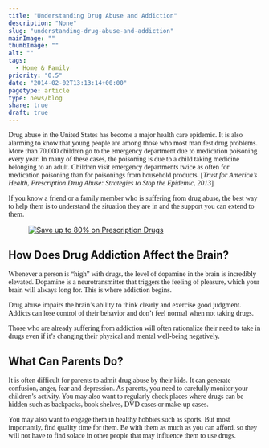 ```yaml
---
title: "Understanding Drug Abuse and Addiction"
description: "None"
slug: "understanding-drug-abuse-and-addiction"
mainImage: ""
thumbImage: ""
alt: ""
tags:
  - Home & Family
priority: "0.5"
date: "2014-02-02T13:13:14+00:00"
pagetype: article
type: news/blog
share: true
draft: true
---
```

<!-- wp:paragraph -->

<span style="font-family: 'Times New Roman', serif;">Drug abuse in the United States has become a major health care epidemic. It is also alarming to know that young people are among those who most manifest drug problems. More than 70,000 children go to the emergency department due to medication poisoning every year. In many of these cases, the poisoning is due to a child taking medicine belonging to an adult. Children visit emergency departments twice as often for medication poisoning than for poisonings from household products. \[_Trust for America’s Health, Prescription Drug Abuse: Strategies to Stop the Epidemic, 2013_\]</span>

<!-- /wp:paragraph -->
<!-- wp:paragraph -->

<span style="font-family: 'Times New Roman', serif;">If you know a friend or a family member who is suffering from drug abuse, the best way to help them is to understand the situation they are in and the support you can extend to them.</span>

<!-- /wp:paragraph -->
<!-- wp:image {"align":"center","id":7026,"sizeSlug":"full"} -->

<div class="wp-block-image"><figure class="aligncenter size-full"><a href="https://www.wellrx.com/rx-discount-card/enroll/?invitecode=SaferLock%20&amp;utm_source=SaferLock%20&amp;utm_medium=affiliate&amp;utm_campaign=%3cblogs%3E" rel="noopener noreferrer" target="_blank"><img alt="Save up to 80% on Prescription Drugs" class="wp-image-7026" src="https://saferlockrx.com/wp-content/uploads/2018/09/safer-lock-well-rx-graphic.jpg"/></a></figure></div>

<!-- /wp:image -->
<!-- wp:heading -->

## How Does Drug Addiction Affect the Brain?

<!-- /wp:heading -->
<!-- wp:paragraph -->

<span style="font-family: 'Times New Roman', serif;">Whenever a person is “high” with drugs, the level of dopamine in the brain is incredibly elevated. Dopamine is a neurotransmitter that triggers the feeling of pleasure, which your brain will always long for. This is where addiction begins.</span>

<!-- /wp:paragraph -->
<!-- wp:paragraph -->

<span style="font-family: 'Times New Roman', serif;">Drug abuse impairs the brain’s ability to think clearly and exercise good judgment. Addicts can lose control of their behavior and don’t feel normal when not taking drugs.</span>

<!-- /wp:paragraph -->
<!-- wp:paragraph -->

<span style="font-family: 'Times New Roman', serif;">Those who are already suffering from addiction will often rationalize their need to take in drugs even if it’s changing their physical and mental well-being negatively.</span>

<!-- /wp:paragraph -->
<!-- wp:heading -->

## What Can Parents Do?

<!-- /wp:heading -->
<!-- wp:paragraph -->

<span style="font-family: 'Times New Roman', serif;">It is often difficult for parents to admit drug abuse by their kids. It can generate confusion, anger, fear and depression. As parents, you need to carefully monitor your children’s activity. You may also want to regularly check places where drugs can be hidden such as backpacks, book shelves, DVD cases or make-up cases.</span>

<!-- /wp:paragraph -->
<!-- wp:paragraph -->

<span style="font-family: 'Times New Roman', serif;">You may also want to engage them in healthy hobbies such as sports. But most importantly, find quality time for them. Be with them as much as you can afford, so they will not have to find solace in other people that may influence them to use drugs.</span>

<!-- /wp:paragraph -->
